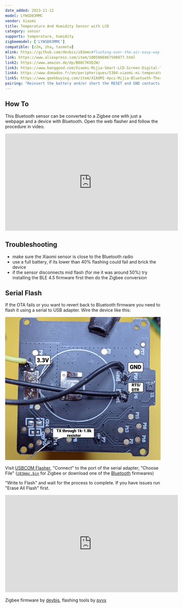 ```yaml
---
date_added: 2023-11-12
model: LYWSD03MMC
vendor: Xiaomi
title: Temperature And Humidity Sensor with LCD
category: sensor
supports: temperature, humidity
zigbeemodel: ['LYWSD03MMC']
compatible: [z2m, zha, tasmota]
mlink: https://github.com/devbis/z03mmc#flashing-over-the-air-easy-way
link: https://www.aliexpress.com/item/1005006067590977.html
link2: https://www.amazon.de/dp/B08C7KVDJW/
link3: https://www.banggood.com/Xiaomi-Mijia-Smart-LCD-Screen-Digital-Thermometer-2-bluetooth-Temperature-Humidity-Sensor-Moisture-Meter-Mijia-App-p-1977441.html
link4: https://www.domadoo.fr/en/peripheriques/5304-xiaomi-mi-temperature-and-humidity-monitor-2-6934177717079.html
link5: https://www.geekbuying.com/item/XIAOMI-4pcs-Mijia-Bluetooth-Thermometer-Hygrometer-2-White-425423.html
pairing: "Reinsert the battery and/or short the RESET and GND contacts above the battery for 3 seconds."
---
```


## How To

This Bluetooth sensor can be converted to a Zigbee one with just a webpage and a device with Bluetooth. Open the web flasher and follow the procedure in video.

<iframe width="560" height="315" src="https://www.youtube-nocookie.com/embed/KO_fWBtoHq8?si=beaEVLiJ-b9rNWbO" title="YouTube video player" frameborder="0" allow="accelerometer; autoplay; clipboard-write; encrypted-media; gyroscope; picture-in-picture; web-share" allowfullscreen></iframe>

## Troubleshooting

- make sure the Xiaomi sensor is close to the Bluetooth radio
- use a full battery, if its lower than 40% flashing could fail and brick the device
- if the sensor disconnects mid flash (for me it was around 50%) try installing the BLE 4.5 firmware first then do the Zigbee conversion

## Serial Flash

If the OTA fails or you want to revert back to Bluetooth firmware you need to flash it using a serial to USB adapter. Wire the device like this:

![Pinout](/assets/images/devices/Xiaomi_LYWSD03MMC_pinout.webp)

Visit [USBCOM Flasher](https://pvvx.github.io/ATC_MiThermometer/USBCOMFlashTx.html), "Connect" to the port of the serial adapter, "Choose File" ([`z03mmc.bin`](https://github.com/devbis/z03mmc/releases) for Zigbee or download one of the [Bluetooth](https://github.com/pvvx/ATC_MiThermometer/tree/master) firmwares)

"Write to Flash" and wait for the process to complete. If you have issues run "Erase All Flash" first.

<iframe width="560" height="315" src="https://www.youtube-nocookie.com/embed/KD_bchKkwMQ?si=nD4jwLK9JDw9ym-A" title="YouTube video player" frameborder="0" allow="accelerometer; autoplay; clipboard-write; encrypted-media; gyroscope; picture-in-picture; web-share" allowfullscreen></iframe>

Zigbee firmware by [devbis](https://github.com/devbis/z03mmc), flashing tools by [pvvx](https://pvvx.github.io/)
